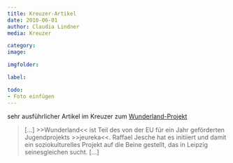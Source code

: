 ```yaml
---
title: Kreuzer-Artikel
date: 2010-06-01
author: Claudia Lindner
media: Kreuzer

category: 
image: 

imgfolder:

label:

todo:
- Foto einfügen
---
```


sehr ausführlicher Artikel im Kreuzer zum [Wunderland-Projekt](/archiv/mein-wunderland-eu)

> [...] >>Wunderland<< ist Teil des von der EU für ein Jahr geförderten Jugendprojekts >>jeureka<<. Raffael Jesche hat es initiiert und damit ein soziokulturelles Projekt auf die Beine gestellt, das in Leipzig seinesgleichen sucht. [...]